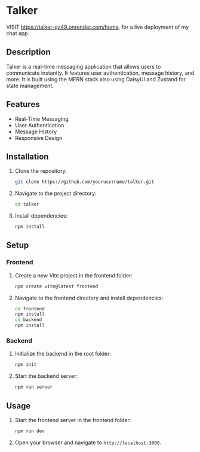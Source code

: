# Talker
VISIT https://talker-qz49.onrender.com/home, for a live deployment of my chat app.

## Description
Talker is a real-time messaging application that allows users to communicate instantly. It features user authentication, message history, and more. It is built using the MERN stack also using DaisyUI and Zustand for state management.

## Features
- Real-Time Messaging
- User Authentication
- Message History
- Responsive Design

## Installation
1. Clone the repository:
    ```bash
    git clone https://github.com/yourusername/talker.git
    ```
2. Navigate to the project directory:
    ```bash
    cd talker
    ```
3. Install dependencies:
    ```bash
    npm install
    ```

## Setup
### Frontend
1. Create a new Vite project in the frontend folder:
    ```bash
    npm create vite@latest frontend
    ```
2. Navigate to the frontend directory and install dependencies:
    ```bash
    cd frontend
    npm install
    cd backend
    npm install
    ```

### Backend
1. Initialize the backend in the root folder:
    ```bash
    npm init
    ```
2. Start the backend server:
    ```bash
    npm run server
    ```

## Usage
1. Start the frontend server in the frontend folder:
    ```bash
    npm run dev
    ```
2. Open your browser and navigate to `http://localhost:3000`.
